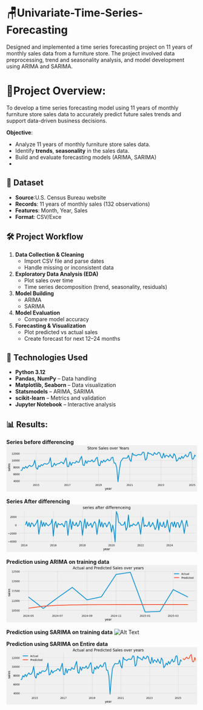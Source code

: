 # 🪑Univariate-Time-Series-Forecasting
Designed and implemented a time series forecasting project on 11 years of monthly sales data from a furniture store. The project involved data preprocessing, trend and seasonality analysis, and model development using ARIMA and SARIMA.

# 📝Project Overview:
  To develop a time series forecasting model using 11 years of monthly furniture store sales data to accurately predict future sales trends and support data-driven business decisions.
  
  **Objective**:
- Analyze 11 years of monthly furniture store sales data.
- Identify **trends**, **seasonality** in the sales data.
- Build and evaluate forecasting models (ARIMA, SARIMA)
- 
## 📂 Dataset
- **Source**:U.S. Census Bureau website 
- **Records**: 11 years of monthly sales (132 observations)
- **Features**: Month, Year, Sales
- **Format**: CSV/Exce

## 🛠 Project Workflow
1. **Data Collection & Cleaning**  
   - Import CSV file and parse dates  
   - Handle missing or inconsistent data  
2. **Exploratory Data Analysis (EDA)**  
   - Plot sales over time  
   - Time series decomposition (trend, seasonality, residuals)  
3. **Model Building**  
   - ARIMA  
   - SARIMA
4. **Model Evaluation**    
   - Compare model accuracy     
5. **Forecasting & Visualization**  
   - Plot predicted vs actual sales  
   - Create forecast for next 12–24 months


## 🧰 Technologies Used
- **Python 3.12**
- **Pandas, NumPy** – Data handling  
- **Matplotlib, Seaborn** – Data visualization  
- **Statsmodels** – ARIMA, SARIMA   
- **scikit-learn** – Metrics and validation  
- **Jupyter Notebook** – Interactive analysis

## 📊 Results:
**Series before differencing**
![Alt Text](images/time4.png)

**Series After differencing**
![Alt Text](images/time3.png)

**Prediction using ARIMA on training data**
![Alt Text](images/time2.png)

**Prediction using SARIMA on training data**
![Alt Text](images/timese.png)

**Prediction using SARIMA on Entire data**
![Alt Text](images/time.png)

